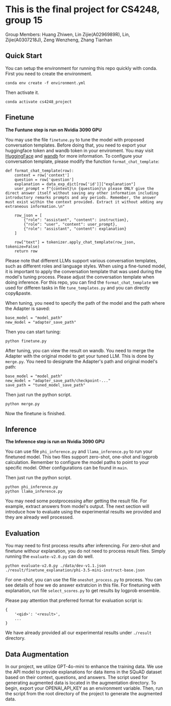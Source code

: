 # This is the final project for CS4248, group 15

Group Members:
Huang Zhiwen, Lin Zijie(A0296989R), Lin, Zijie(A0307218J), Zeng Wenzheng, Zhang Tianhan

## Quick Start

You can setup the environment for running this repo quickly with conda. First you need to create the environment.

```
conda env create -f environment.yml
```

Then activate it.

```
conda activate cs4248_project
```

## Finetune

**The Funtune step is run on Nvidia 3090 GPU**

You may use the file `finetune.py` to tune the model with proposed conversation templates. Before doing that, you need
to export your huggingface token and wandb token in your enviroment. You may visit [HuggingFace](https://huggingface.co)
and [wandb](https://wandb.ai) for more information. To configure your conversation template, please modify the
function `format_chat_template`:

```
def format_chat_template(row):
    context = row['context']
    question = row['question']
    explanation = data_exp_dict[row['id']]["explanation"]
    user_prompt = f"{context}\n {question}\n please ONLY give the direct answer itself without saving any other information including introductory remarks prompts and any periods. Remember, the answer must exist within the context provided. Extract it without adding any extraneous information.\n"
    
    row_json = [
        {"role": "assistant", "content": instruction},
        {"role": "user", "content": user_prompt},
        {"role": "assistant", "content": explanation}
    ]

    row["text"] = tokenizer.apply_chat_template(row_json, tokenize=False)
    return row
```

Please note that different LLMs support various conversation templates, such as different roles and language styles.
When using a fine-tuned model, it is important to apply the conversation template that was used during the model's
tuning process. Please adjust the conversation template when doing inference. For this repo, you can find
the `format_chat_template` we used for differen tasks in file `tune_templates.py` and you can directly copy&paste.

When tuning, you need to specify the path of the model and the path where the Adapter is saved:

```
base_model = "model_path"
new_model = "adapter_save_path"
```

Then you can start tuning:

```
python finetune.py
```

After tuning, you can view the result on wandb. You need to merge the Adapter with the original model to get your tuned
LLM. This is done by `merge.py`. You need to designate the Adapter's path and original model's path:

```
base_model = "model_path"
new_model = "adapter_save_path/checkpoint-..."
save_path = "tuned_model_save_path"
```

Then just run the python script.

```
python merge.py
```

Now the finetune is finished.

## Inference

**The Inference step is run on Nvidia 3090 GPU**

You can use file `phi_inference.py` and `llama_inference.py` to run your finetuned model. This two files support
zero-shot, one-shot and logprob calculation. Remember to configure the model paths to point to your specific model.
Other configurations can be found in `main`.

Then just run the python script.

```
python phi_inference.py
python llama_inference.py
```

You may need some postprocessing after getting the result file. For example, extract answers from model's output. The
next section will introduce how to evaluate using the experimental results we provided and they are already well
processed.

## Evaluation

You may need to first process results after inferencing. For zero-shot and finetune withour explanation, you do not need
to process result files. Simply running the `evaluate-v2.0.py` can do well.

```
python evaluate-v2.0.py ./data/dev-v1.1.json ./result/finetune_explanation/phi-3.5-mini-instruct-base.json
```

For one-shot, you can use the file `oneshot_process.py` to process. You can see details of how we do answer extratcion
in this file. For finetuning with explanation, run file `select_scores.py` to get results by logprob ensemble.

Please pay attention that preferred format for evaluation script is:

```
{
    '<qid>': '<result>',
    ...
}
```

We have already provided all our experimental results under `./result` directory.

## Data Augmentation

In our project, we utilize GPT-4o-mini to enhance the training data. We use the API model to provide explanations for
data items in the SQuAD dataset based on their context, questions, and answers. The script used for generating augmented
data is located in the augmentation directory. To begin, export your OPENAI_API_KEY as an environment variable. Then,
run the script from the root directory of the project to generate the augmented data.